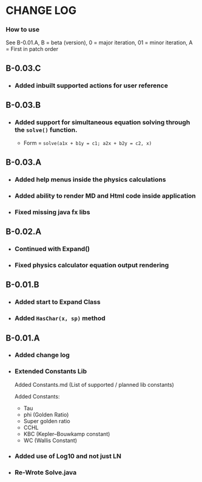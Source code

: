# CHANGE LOG 
### How to use 
See B-0.01.A, B = beta (version), 0 = major iteration, 01 = minor iteration, A = First in patch order

## B-0.03.C
- ### Added inbuilt supported actions for user reference

## B-0.03.B
- ### Added support for simultaneous equation solving through the `solve()` function. 
  - Form = `solve(a1x + b1y = c1; a2x + b2y = c2, x)`

## B-0.03.A 
- ### Added help menus inside the physics calculations
- ### Added ability to render MD and Html code inside application
- ### Fixed missing java fx libs

## B-0.02.A
- ### Continued with Expand() 
- ### Fixed physics calculator equation output rendering

## B-0.01.B
- ### Added start to Expand Class
- ### Added `HasChar(x, sp)` method

## B-0.01.A
- ### Added change log
- ### Extended Constants Lib
    Added Constants.md (List of supported / planned lib constants)

    Added Constants: 
  - Tau
  - phi (Golden Ratio) 
  - Super golden ratio
  - CCHL
  - KBC (Kepler–Bouwkamp constant)
  - WC (Wallis Constant)

- ### Added use of Log10 and not just LN
- ### Re-Wrote Solve.java

